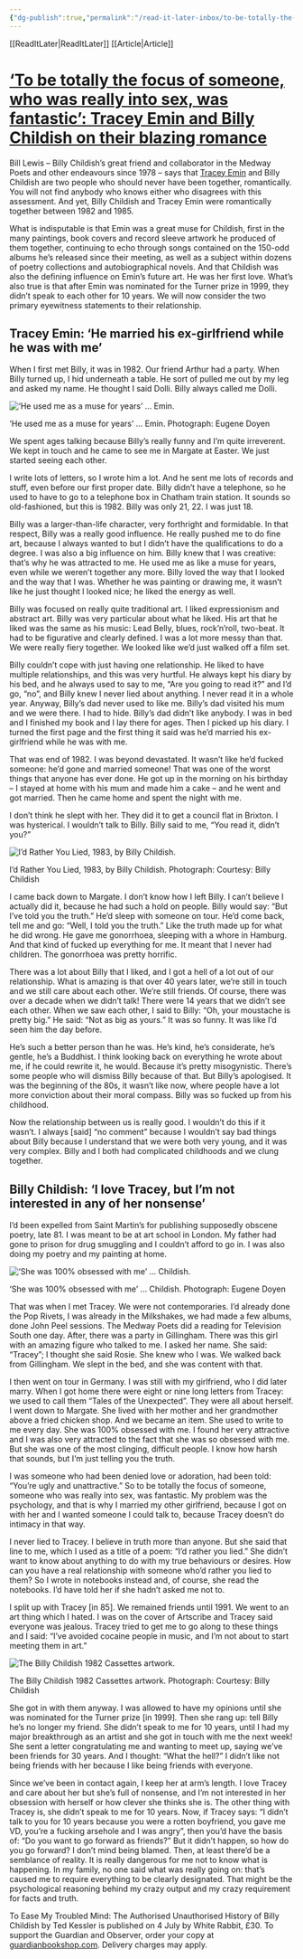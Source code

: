 ```yaml
---
{"dg-publish":true,"permalink":"/read-it-later-inbox/to-be-totally-the-focus-of-someone-who-was-really-into-sex-was-fantastic-tracey-emin-and-billy-childish-on-their-blazing-romance/"}
---
```


[[ReadItLater\|ReadItLater]] [[Article\|Article]]

# [‘To be totally the focus of someone, who was really into sex, was fantastic’: Tracey Emin and Billy Childish on their blazing romance](https://www.theguardian.com/music/article/2024/jul/03/tracey-emin-billy-childish-romance-biography?utm_source=dlvr.it&utm_medium=facebook)

Bill Lewis – Billy Childish’s great friend and collaborator in the Medway Poets and other endeavours since 1978 – says that [Tracey Emin](https://www.theguardian.com/artanddesign/emin) and Billy Childish are two people who should never have been together, romantically. You will not find anybody who knows either who disagrees with this assessment. And yet, Billy Childish and Tracey Emin were romantically together between 1982 and 1985.

What is indisputable is that Emin was a great muse for Childish, first in the many paintings, book covers and record sleeve artwork he produced of them together, continuing to echo through songs contained on the 150-odd albums he’s released since their meeting, as well as a subject within dozens of poetry collections and autobiographical novels. And that Childish was also the defining influence on Emin’s future art. He was her first love. What’s also true is that after Emin was nominated for the Turner prize in 1999, they didn’t speak to each other for 10 years. We will now consider the two primary eyewitness statements to their relationship.

## Tracey Emin: ‘He married his ex-girlfriend while he was with me’

When I first met Billy, it was in 1982. Our friend Arthur had a party. When Billy turned up, I hid underneath a table. He sort of pulled me out by my leg and asked my name. He thought I said Dolli. Billy always called me Dolli.

![‘He used me as a muse for years’ … Emin.](https://i.guim.co.uk/img/media/5632581e4167e311fc1041d76e2be837ce412a64/0_0_7198_11997/master/7198.jpg?width=445&dpr=1&s=none)

‘He used me as a muse for years’ … Emin. Photograph: Eugene Doyen

We spent ages talking because Billy’s really funny and I’m quite irreverent. We kept in touch and he came to see me in Margate at Easter. We just started seeing each other.

I write lots of letters, so I wrote him a lot. And he sent me lots of records and stuff, even before our first proper date. Billy didn’t have a telephone, so he used to have to go to a telephone box in Chatham train station. It sounds so old-fashioned, but this is 1982. Billy was only 21, 22. I was just 18.

Billy was a larger-than-life character, very forthright and formidable. In that respect, Billy was a really good influence. He really pushed me to do fine art, because I always wanted to but I didn’t have the qualifications to do a degree. I was also a big influence on him. Billy knew that I was creative: that’s why he was attracted to me. He used me as like a muse for years, even while we weren’t together any more. Billy loved the way that I looked and the way that I was. Whether he was painting or drawing me, it wasn’t like he just thought I looked nice; he liked the energy as well.

Billy was focused on really quite traditional art. I liked expressionism and abstract art. Billy was very particular about what he liked. His art that he liked was the same as his music: Lead Belly, blues, rock’n’roll, two-beat. It had to be figurative and clearly defined. I was a lot more messy than that. We were really fiery together. We looked like we’d just walked off a film set.

Billy couldn’t cope with just having one relationship. He liked to have multiple relationships, and this was very hurtful. He always kept his diary by his bed, and he always used to say to me, “Are you going to read it?” and I’d go, “no”, and Billy knew I never lied about anything. I never read it in a whole year. Anyway, Billy’s dad never used to like me. Billy’s dad visited his mum and we were there. I had to hide. Billy’s dad didn’t like anybody. I was in bed and I finished my book and I lay there for ages. Then I picked up his diary. I turned the first page and the first thing it said was he’d married his ex-girlfriend while he was with me.

That was end of 1982. I was beyond devastated. It wasn’t like he’d fucked someone: he’d gone and married someone! That was one of the worst things that anyone has ever done. He got up in the morning on his birthday – I stayed at home with his mum and made him a cake – and he went and got married. Then he came home and spent the night with me.

I don’t think he slept with her. They did it to get a council flat in Brixton. I was hysterical. I wouldn’t talk to Billy. Billy said to me, “You read it, didn’t you?”

![I’d Rather You Lied, 1983, by Billy Childish.](https://i.guim.co.uk/img/media/632c290153f32231f82861b6ff20db4cbe00eaa6/77_72_271_565/master/271.jpg?width=120&dpr=1&s=none)

I’d Rather You Lied, 1983, by Billy Childish. Photograph: Courtesy: Billy Childish

I came back down to Margate. I don’t know how I left Billy. I can’t believe I actually did it, because he had such a hold on people. Billy would say: “But I’ve told you the truth.” He’d sleep with someone on tour. He’d come back, tell me and go: “Well, I told you the truth.” Like the truth made up for what he did wrong. He gave me gonorrhoea, sleeping with a whore in Hamburg. And that kind of fucked up everything for me. It meant that I never had children. The gonorrhoea was pretty horrific.

There was a lot about Billy that I liked, and I got a hell of a lot out of our relationship. What is amazing is that over 40 years later, we’re still in touch and we still care about each other. We’re still friends. Of course, there was over a decade when we didn’t talk! There were 14 years that we didn’t see each other. When we saw each other, I said to Billy: “Oh, your moustache is pretty big.” He said: “Not as big as yours.” It was so funny. It was like I’d seen him the day before.

He’s such a better person than he was. He’s kind, he’s considerate, he’s gentle, he’s a Buddhist. I think looking back on everything he wrote about me, if he could rewrite it, he would. Because it’s pretty misogynistic. There’s some people who will dismiss Billy because of that. But Billy’s apologised. It was the beginning of the 80s, it wasn’t like now, where people have a lot more conviction about their moral compass. Billy was so fucked up from his childhood.

Now the relationship between us is really good. I wouldn’t do this if it wasn’t. I always \[said\] “no comment” because I wouldn’t say bad things about Billy because I understand that we were both very young, and it was very complex. Billy and I both had complicated childhoods and we clung together.

## Billy Childish: ‘I love Tracey, but I’m not interested in any of her nonsense’

I’d been expelled from Saint Martin’s for publishing supposedly obscene poetry, late 81. I was meant to be at art school in London. My father had gone to prison for drug smuggling and I couldn’t afford to go in. I was also doing my poetry and my painting at home.

![‘She was 100% obsessed with me’ … Childish.](https://i.guim.co.uk/img/media/366035273493f831df1ca66fc830b4fb66d4648b/7_0_11983_7198/master/11983.jpg?width=445&dpr=1&s=none)

‘She was 100% obsessed with me’ … Childish. Photograph: Eugene Doyen

That was when I met Tracey. We were not contemporaries. I’d already done the Pop Rivets, I was already in the Milkshakes, we had made a few albums, done John Peel sessions. The Medway Poets did a reading for Television South one day. After, there was a party in Gillingham. There was this girl with an amazing figure who talked to me. I asked her name. She said: “Tracey”; I thought she said Rosie. She knew who I was. We walked back from Gillingham. We slept in the bed, and she was content with that.

I then went on tour in Germany. I was still with my girlfriend, who I did later marry. When I got home there were eight or nine long letters from Tracey: we used to call them “Tales of the Unexpected”. They were all about herself. I went down to Margate. She lived with her mother and her grandmother above a fried chicken shop. And we became an item. She used to write to me every day. She was 100% obsessed with me. I found her very attractive and I was also very attracted to the fact that she was so obsessed with me. But she was one of the most clinging, difficult people. I know how harsh that sounds, but I’m just telling you the truth.

I was someone who had been denied love or adoration, had been told: “You’re ugly and unattractive.” So to be totally the focus of someone, someone who was really into sex, was fantastic. My problem was the psychology, and that is why I married my other girlfriend, because I got on with her and I wanted someone I could talk to, because Tracey doesn’t do intimacy in that way.

I never lied to Tracey. I believe in truth more than anyone. But she said that line to me, which I used as a title of a poem: “I’d rather you lied.” She didn’t want to know about anything to do with my true behaviours or desires. How can you have a real relationship with someone who’d rather you lied to them? So I wrote in notebooks instead and, of course, she read the notebooks. I’d have told her if she hadn’t asked me not to.

I split up with Tracey \[in 85\]. We remained friends until 1991. We went to an art thing which I hated. I was on the cover of Artscribe and Tracey said everyone was jealous. Tracey tried to get me to go along to these things and I said: “I’ve avoided cocaine people in music, and I’m not about to start meeting them in art.”

![The Billy Childish 1982 Cassettes artwork.](https://i.guim.co.uk/img/media/7a96faa05914c6c3cc943c162742176e90fddb74/0_0_500_500/master/500.jpg?width=445&dpr=1&s=none)

The Billy Childish 1982 Cassettes artwork. Photograph: Courtesy: Billy Childish

She got in with them anyway. I was allowed to have my opinions until she was nominated for the Turner prize \[in 1999\]*.* Then she rang up: tell Billy he’s no longer my friend. She didn’t speak to me for 10 years, until I had my major breakthrough as an artist and she got in touch with me the next week! She sent a letter congratulating me and wanting to meet up, saying we’ve been friends for 30 years. And I thought: “What the hell?” I didn’t like not being friends with her because I like being friends with everyone.

Since we’ve been in contact again, I keep her at arm’s length. I love Tracey and care about her but she’s full of nonsense, and I’m not interested in her obsession with herself or how clever she thinks she is. The other thing with Tracey is, she didn’t speak to me for 10 years. Now, if Tracey says: “I didn’t talk to you for 10 years because you were a rotten boyfriend, you gave me VD, you’re a fucking arsehole and I was angry”, then you’d have the basis of: “Do you want to go forward as friends?” But it didn’t happen, so how do you go forward? I don’t mind being blamed. Then, at least there’d be a semblance of reality. It is really dangerous for me not to know what is happening. In my family, no one said what was really going on: that’s caused me to require everything to be clearly designated. That might be the psychological reasoning behind my crazy output and my crazy requirement for facts and truth.

To Ease My Troubled Mind: The Authorised Unauthorised History of Billy Childish by Ted Kessler is published on 4 July by White Rabbit, £30. To support the Guardian and Observer, order your copy at [guardianbookshop.com](https://www.guardianbookshop.com/to-ease-my-troubled-mind-9781399615532?utm_source=editoriallink&utm_medium=merch&utm_campaign=article). Delivery charges may apply.